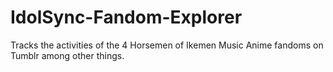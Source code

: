 # IdolSync-Fandom-Explorer
 Tracks the activities of the 4 Horsemen of Ikemen Music Anime fandoms on Tumblr among other things.
